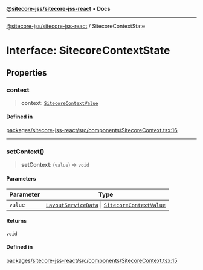 [**@sitecore-jss/sitecore-jss-react**](../README.md) • **Docs**

***

[@sitecore-jss/sitecore-jss-react](../README.md) / SitecoreContextState

# Interface: SitecoreContextState

## Properties

### context

> **context**: [`SitecoreContextValue`](../type-aliases/SitecoreContextValue.md)

#### Defined in

[packages/sitecore-jss-react/src/components/SitecoreContext.tsx:16](https://github.com/Sitecore/jss/blob/985b48123d22355eab461b2ffafe781c2cbca1ac/packages/sitecore-jss-react/src/components/SitecoreContext.tsx#L16)

***

### setContext()

> **setContext**: (`value`) => `void`

#### Parameters

| Parameter | Type |
| ------ | ------ |
| `value` | [`LayoutServiceData`](LayoutServiceData.md) \| [`SitecoreContextValue`](../type-aliases/SitecoreContextValue.md) |

#### Returns

`void`

#### Defined in

[packages/sitecore-jss-react/src/components/SitecoreContext.tsx:15](https://github.com/Sitecore/jss/blob/985b48123d22355eab461b2ffafe781c2cbca1ac/packages/sitecore-jss-react/src/components/SitecoreContext.tsx#L15)
